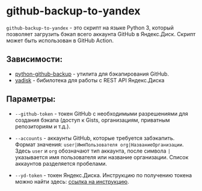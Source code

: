 # github-backup-to-yandex

`github-backup-to-yandex` - это скрипт на языке Python 3, который позволяет загрузить бэкап всего аккаунта GitHub в Яндекс.Диск. Скрипт может быть использован в GitHub Action.

## Зависимости:
- [python-github-backup](https://github.com/josegonzalez/python-github-backup) - утилита для бэкапирования GitHub.
- [yadisk](https://github.com/ivknv/yadisk) - бибилотека для работы с REST API Яндекс.Диска

## Параметры:
- `--github-token` - токен GitHub с необходимыми разрешениями для создания бэкапа (доступ к Gists, организациям, приватным репозиториям и т.д.).

- `--accounts` - аккаунты GitHub, которые требуется забэкапить. Формат значения: `user|ИмяПользователя org|НазваниеОрганизации`. Здесь `user` и `org` обозначают тип аккаунта, после символа `|` указывается имя пользователя или название организации. Список аккаунтов разделяется пробелами.

- `--yd-token` - токен Яндекс.Диска. Инструкцию по получению токена можно найти здесь: [ссылка на инструкцию](https://medium.com/@kai_kebutsuka/how-to-upload-files-to-yandex-disk-using-python-d3211007d574).
